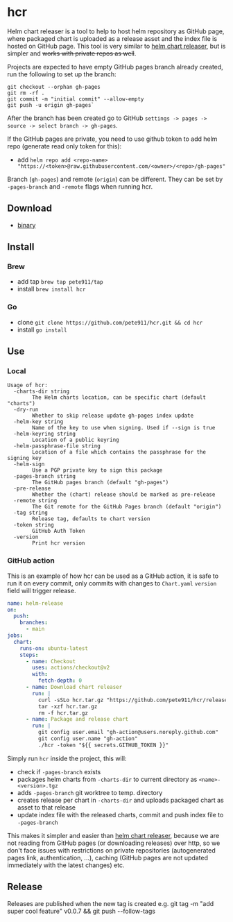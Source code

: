 # hcr
Helm chart releaser is a tool to help to host helm repository as GitHub page, where packaged chart is uploaded as
a release asset and the index file is hosted on GitHub page. This tool is very similar to
[helm chart releaser](https://github.com/helm/chart-releaser), but is simpler and ~~works with private repos as well~~.

Projects are expected to have empty GitHub pages branch already created, run the following to set up the branch:
```shell
git checkout --orphan gh-pages
git rm -rf .
git commit -m "initial commit" --allow-empty
git push -u origin gh-pages`
```
After the branch has been created go to GitHub `settings -> pages -> source -> select branch -> gh-pages`.

If the GitHub pages are private, you need to use github token to add helm repo (generate read only token for this):
- add `helm repo add <repo-name> "https://<token>@raw.githubusercontent.com/<owner>/<repo>/gh-pages"`

Branch (`gh-pages`) and remote (`origin`) can be different. They can be set by `-pages-branch` and `-remote` flags when
running hcr.

## Download
- [binary](https://github.com/pete911/hcr/releases)

## Install

### Brew
- add tap `brew tap pete911/tap`
- install `brew install hcr`

### Go
- clone `git clone https://github.com/pete911/hcr.git && cd hcr`
- install `go install`

## Use

### Local
```
Usage of hcr:
  -charts-dir string
        The Helm charts location, can be specific chart (default "charts")
  -dry-run
        Whether to skip release update gh-pages index update
  -helm-key string
        Name of the key to use when signing. Used if --sign is true
  -helm-keyring string
        Location of a public keyring
  -helm-passphrase-file string
        Location of a file which contains the passphrase for the signing key
  -helm-sign
        Use a PGP private key to sign this package
  -pages-branch string
        The GitHub pages branch (default "gh-pages")
  -pre-release
        Whether the (chart) release should be marked as pre-release
  -remote string
        The Git remote for the GitHub Pages branch (default "origin")
  -tag string
        Release tag, defaults to chart version
  -token string
        GitHub Auth Token
  -version
        Print hcr version
```

### GitHub action
This is an example of how hcr can be used as a GitHub action, it is safe to run it on every commit, only commits with
changes to `Chart.yaml` `version` field will trigger release.

```yaml
name: helm-release
on:
  push:
    branches:
      - main
jobs:
  chart:
    runs-on: ubuntu-latest
    steps:
      - name: Checkout
        uses: actions/checkout@v2
        with:
          fetch-depth: 0
      - name: Download chart releaser
        run: |
          curl -sSLo hcr.tar.gz "https://github.com/pete911/hcr/releases/download/v0.0.6/hcr_0.0.6_linux_amd64.tar.gz"
          tar -xzf hcr.tar.gz
          rm -f hcr.tar.gz
      - name: Package and release chart
        run: |
          git config user.email "gh-action@users.noreply.github.com"
          git config user.name "gh-action"
          ./hcr -token "${{ secrets.GITHUB_TOKEN }}"
```

Simply run `hcr` inside the project, this will:
- check if `-pages-branch` exists
- packages helm charts from `-charts-dir` to current directory as `<name>-<version>.tgz`
- adds `-pages-branch` git worktree to temp. directory
- creates release per chart in `-charts-dir` and uploads packaged chart as asset to that release
- update index file with the released charts, commit and push index file to `-pages-branch`

This makes it simpler and easier than [helm chart releaser](https://github.com/helm/chart-releaser), because we are not
reading from GitHub pages (or downloading releases) over http, so we don't face issues with restrictions on private
repositories (autogenerated pages link, authentication, ...), caching (GitHub pages are not updated immediately with
the latest changes) etc.

## Release
Releases are published when the new tag is created e.g. git tag -m "add super cool feature" v0.0.7 && git push --follow-tags
